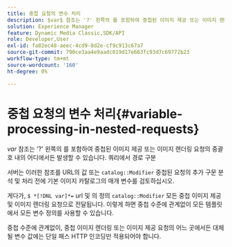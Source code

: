 ```yaml
---
title: 중첩 요청의 변수 처리
description: $var$ 참조는 '?' 왼쪽의 를 포함하여 중첩된 이미지 제공 또는 이미지 렌더링 요청의 중괄호 내의 어디에서든 발생할 수 있습니다. 쿼리에서 경로 구분
solution: Experience Manager
feature: Dynamic Media Classic,SDK/API
role: Developer,User
exl-id: fa82ec48-aeec-4cd9-8d2e-cf9c913c67a7
source-git-commit: 790ce3aa4e9aadc019d17e663fc93d7c69772b23
workflow-type: tm+mt
source-wordcount: '160'
ht-degree: 0%

---
```


# 중첩 요청의 변수 처리{#variable-processing-in-nested-requests}

$var$ 참조는 &#39;?&#39; 왼쪽의 를 포함하여 중첩된 이미지 제공 또는 이미지 렌더링 요청의 중괄호 내의 어디에서든 발생할 수 있습니다. 쿼리에서 경로 구분

서버는 이러한 참조를 URL의 값 또는 `catalog::Modifier` 중첩된 요청의 추가 구문 분석 및 처리 전에 기본 이미지 카탈로그의 매개 변수를 검토하십시오.

게다가, `$ *[!DNL var]*=` url 및 의 정의 `catalog::Modifier` 모든 중첩 이미지 제공 및 이미지 렌더링 요청으로 전달됩니다. 이렇게 하면 중첩 수준에 관계없이 모든 템플릿에서 모든 변수 정의를 사용할 수 있습니다.

중첩 수준에 관계없이, 중첩 이미지 렌더링 또는 이미지 제공 요청의 어느 곳에서든 대체될 변수 값에는 단일 패스 HTTP 인코딩만 적용되어야 합니다.
